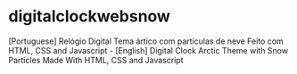 # digitalclockwebsnow
[Portuguese] Relógio Digital Tema ártico com partículas de neve Feito com HTML, CSS and Javascript - [English] Digital Clock Arctic Theme with Snow Particles Made With HTML, CSS and Javascript
